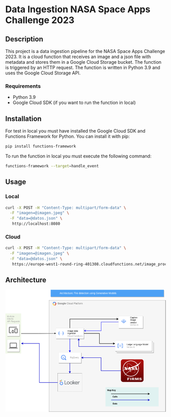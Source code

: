 # Data Ingestion NASA Space Apps Challenge 2023
## Description
This project is a data ingestion pipeline for the NASA Space Apps Challenge 2023. It is a cloud function that receives an image and a json file with metadata and stores them in a Google Cloud Storage bucket. The function is triggered by an HTTP request. The function is written in Python 3.9 and uses the Google Cloud Storage API.


### Requirements
- Python 3.9
- Google Cloud SDK (if you want to run the function in local)
## Installation
For test in local you must have installed the Google Cloud SDK and Functions Framework for Python. You can install it with pip:
```bash
pip install functions-framework
```

To run the function in local you must execute the following command:
```bash
functions-framework --target=handle_event
```




## Usage
### Local
```bash
curl -X POST -H "Content-Type: multipart/form-data" \
  -F "imagen=@imagen.jpeg" \
  -F "data=@datos.json" \
   http://localhost:8080
```
### Cloud

```bash
curl -X POST -H "Content-Type: multipart/form-data" \
  -F "imagen=@imagen.jpeg" \
  -F "data=@datos.json" \
   https://europe-west1-round-ring-401308.cloudfunctions.net/image_processing
```

## Architecture
![Architecture](doc/img/FireDetection.png)